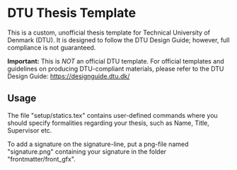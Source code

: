# DTU Thesis Template

This is a custom, unofficial thesis template for Technical University of Denmark (DTU). It is designed to follow the DTU Design Guide; however, full compliance is not guaranteed.

**Important:** This is *NOT* an official DTU template. For official templates and guidelines on producing DTU-compliant materials, please refer to the DTU Design Guide: https://designguide.dtu.dk/

## Usage
The file "setup/statics.tex" contains user-defined commands where you should specify 
formalities regarding your thesis, such as Name, Title, Supervisor etc.

To add a signature on the signature-line, put a png-file named "signature.png" containing your signature in the folder "frontmatter/front_gfx".
